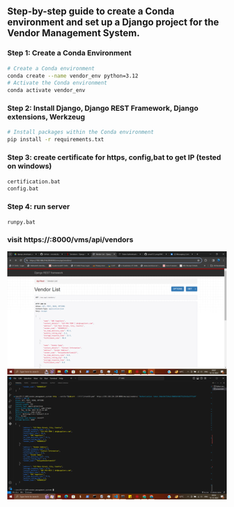 
## Step-by-step guide to create a Conda environment and set up a Django project for the Vendor Management System.

### Step 1: Create a Conda Environment
```bash
# Create a Conda environment
conda create --name vendor_env python=3.12
# Activate the Conda environment
conda activate vendor_env
```
### Step 2: Install Django, Django REST Framework, Django extensions, Werkzeug
```bash
# Install packages within the Conda environment
pip install -r requirements.txt
```

### Step 3: create certificate for https, config,bat to get IP  (tested on windows)
```bash
certification.bat
config.bat
```

### Step 4: run server
```bash
runpy.bat
```

### visit https://<ip>:8000/vms/api/vendors
![vendors](https://github.com/amar512-prog/VMS/blob/main/out.png)
![vendors](https://github.com/amar512-prog/VMS/blob/main/image.png)
